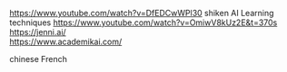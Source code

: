 https://www.youtube.com/watch?v=DfEDCwWPl30
shiken AI
Learning techniques 
https://www.youtube.com/watch?v=OmiwV8kUz2E&t=370s
https://jenni.ai/  
https://www.academikai.com/

chinese French